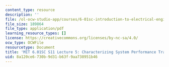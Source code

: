```yaml
---
content_type: resource
description: ''
file: /ol-ocw-studio-app/courses/6-01sc-introduction-to-electrical-engineering-and-computer-science-i-spring-2011/8a120ce6730b9d31b63f9aa738951b46_MIT6_01SC_S11_lec05_300k.pdf
file_size: 189864
file_type: application/pdf
learning_resource_types: []
license: https://creativecommons.org/licenses/by-nc-sa/4.0/
ocw_type: OCWFile
resourcetype: Document
title: 'MIT 6.01SC S11 Lecture 5: Characterizing System Performance Transcript'
uid: 8a120ce6-730b-9d31-b63f-9aa738951b46
---
```

